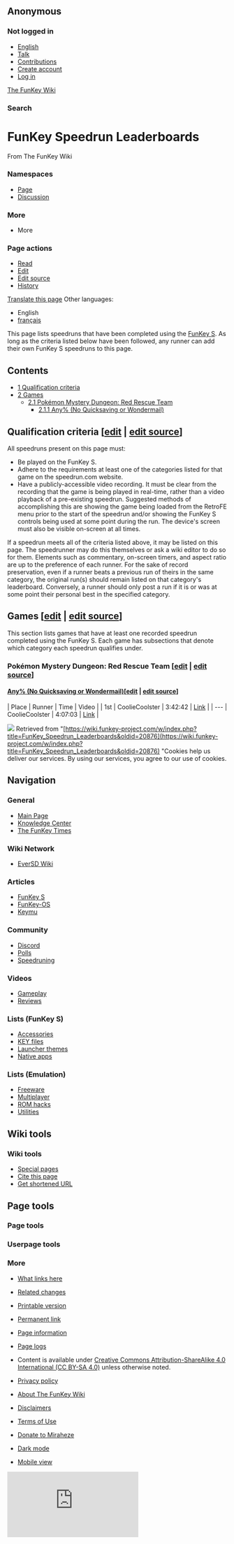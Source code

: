 ## Anonymous

### Not logged in

* [English](#)
* [Talk](/wiki/Special:MyTalk "Discussion about edits from this IP address [n]")
* [Contributions](/wiki/Special:MyContributions "A list of edits made from this IP address [y]")
* [Create account](/w/index.php?title=Special:CreateAccount&returnto=FunKey+Speedrun+Leaderboards "You are encouraged to create an account and log in; however, it is not mandatory")
* [Log in](/w/index.php?title=Special:UserLogin&returnto=FunKey+Speedrun+Leaderboards "You are encouraged to log in; however, it is not mandatory [o]")

[The FunKey Wiki](/wiki/Main_Page)

### Search

# FunKey Speedrun Leaderboards

From The FunKey Wiki

### Namespaces

* [Page](/wiki/FunKey_Speedrun_Leaderboards "View the content page [c]")
* [Discussion](/w/index.php?title=Talk:FunKey_Speedrun_Leaderboards&action=edit&redlink=1 "Discussion about the content page (page does not exist) [t]")

### More

* More

### Page actions

* [Read](/wiki/FunKey_Speedrun_Leaderboards)
* [Edit](/w/index.php?title=FunKey_Speedrun_Leaderboards&veaction=edit "Edit this page [v]")
* [Edit source](/w/index.php?title=FunKey_Speedrun_Leaderboards&action=edit "Edit this page [e]")
* [History](/w/index.php?title=FunKey_Speedrun_Leaderboards&action=history "Past revisions of this page [h]")

[Translate this page](/w/index.php?title=Special:Translate&group=page-FunKey+Speedrun+Leaderboards&action=page&filter= "Special:Translate") Other languages:

* English
* [français](/wiki/FunKey_Speedrun_Leaderboards/fr "Classements des Speedruns FunKey (45% translated)")

This page lists speedruns that have been completed using the [FunKey S](/wiki/FunKey_S "FunKey S"). As long as the criteria listed below have been followed, any runner can add their own FunKey S speedruns to this page.

## Contents

* [1 Qualification criteria](#qualification-criteria)
* [2 Games](#games)
  - [2.1 Pokémon Mystery Dungeon: Red Rescue Team](#pokemon-mystery-dungeon-red-rescue-team)
    + [2.1.1 Any% (No Quicksaving or Wondermail)](#any%-no-quicksaving-or-wondermail)

## Qualification criteria [[edit](/w/index.php?title=FunKey_Speedrun_Leaderboards&veaction=edit&section=1 "Edit section: Qualification criteria") | [edit source](/w/index.php?title=FunKey_Speedrun_Leaderboards&action=edit&section=1 "Edit section: Qualification criteria")]

All speedruns present on this page must:

* Be played on the FunKey S.
* Adhere to the requirements at least one of the categories listed for that game on the speedrun.com website.
* Have a publicly-accessible video recording. It must be clear from the recording that the game is being played in real-time, rather than a video playback of a pre-existing speedrun. Suggested methods of accomplishing this are showing the game being loaded from the RetroFE menu prior to the start of the speedrun and/or showing the FunKey S controls being used at some point during the run. The device's screen must also be visible on-screen at all times.

If a speedrun meets all of the criteria listed above, it may be listed on this page. The speedrunner may do this themselves or ask a wiki editor to do so for them. Elements such as commentary, on-screen timers, and aspect ratio are up to the preference of each runner. For the sake of record preservation, even if a runner beats a previous run of theirs in the same category, the original run(s) should remain listed on that category's leaderboard. Conversely, a runner should only post a run if it is or was at some point their personal best in the specified category.

## Games [[edit](/w/index.php?title=FunKey_Speedrun_Leaderboards&veaction=edit&section=2 "Edit section: Games") | [edit source](/w/index.php?title=FunKey_Speedrun_Leaderboards&action=edit&section=2 "Edit section: Games")]

This section lists games that have at least one recorded speedrun completed using the FunKey S. Each game has subsections that denote which category each speedrun qualifies under.

### Pokémon Mystery Dungeon: Red Rescue Team [[edit](/w/index.php?title=FunKey_Speedrun_Leaderboards&veaction=edit&section=3 "Edit section: Pokémon Mystery Dungeon: Red Rescue Team") | [edit source](/w/index.php?title=FunKey_Speedrun_Leaderboards&action=edit&section=3 "Edit section: Pokémon Mystery Dungeon: Red Rescue Team")]

#### [Any% (No Quicksaving or Wondermail)](https://www.speedrun.com/pmdredblue#Any_No_QS_No_WM)[[edit](/w/index.php?title=FunKey_Speedrun_Leaderboards&veaction=edit&section=4 "Edit section: Any% (No Quicksaving or Wondermail)") | [edit source](/w/index.php?title=FunKey_Speedrun_Leaderboards&action=edit&section=4 "Edit section: Any% (No Quicksaving or Wondermail)")]

| Place | Runner | Time | Video |
| 1st | CoolieCoolster | 3:42:42 | [Link](https://youtu.be/lactMkmo4vo) |
| --- | CoolieCoolster | 4:07:03 | [Link](https://youtu.be/C1x16j_yDRk) |

![](https://wiki.funkey-project.com/wiki/Special:CentralAutoLogin/start?type=1x1) Retrieved from "[https://wiki.funkey-project.com/w/index.php?title=FunKey_Speedrun_Leaderboards&oldid=20876](https://wiki.funkey-project.com/w/index.php?title=FunKey_Speedrun_Leaderboards&oldid=20876) "Cookies help us deliver our services. By using our services, you agree to our use of cookies.

## Navigation

### General

* [Main Page](/wiki/Main_Page)
* [Knowledge Center](/wiki/FunKey_Wiki_Knowledge_Center)
* [The FunKey Times](/wiki/The_FunKey_Times)

### Wiki Network

* [EverSD Wiki](https://eversd.miraheze.org/wiki/Main_Page)

### Articles

* [FunKey S](/wiki/FunKey_S)
* [FunKey-OS](/wiki/FunKey-OS)
* [Keymu](/wiki/Keymu)

### Community

* [Discord](/wiki/FunKey_Community_Discord_Server)
* [Polls](/wiki/FunKey_Community_Poll)
* [Speedruning](/wiki/FunKey_Speedrun_Leaderboards)

### Videos

* [Gameplay](/wiki/List_of_games_with_FunKey_S_gameplay_footage)
* [Reviews](/wiki/The_FunKey_Times#Media_Reviews)

### Lists (FunKey S)

* [Accessories](/wiki/List_of_FunKey_S_compatible_keychain_accessories)
* [KEY files](/wiki/List_of_pre-configured_KEY_files)
* [Launcher themes](/wiki/List_of_third-party_launcher_themes)
* [Native apps](/wiki/List_of_third-party_OPK_applications)

### Lists (Emulation)

* [Freeware](/wiki/List_of_emulatable_games_(freeware))
* [Multiplayer](/wiki/List_of_games_with_hotseat_multiplayer)
* [ROM hacks](/wiki/List_of_recommended_ROM_hacks)
* [Utilities](/wiki/List_of_emulatable_utilities)

## Wiki tools

### Wiki tools

* [Special pages](/wiki/Special:SpecialPages "A list of all special pages [q]")
* [Cite this page](/w/index.php?title=Special:CiteThisPage&page=FunKey_Speedrun_Leaderboards&id=20876&wpFormIdentifier=titleform "Information on how to cite this page")
* [Get shortened URL](/w/index.php?title=Special:UrlShortener&url=https%3A%2F%2Fwiki.funkey-project.com%2Fwiki%2FFunKey_Speedrun_Leaderboards)

## Page tools

### Page tools

### Userpage tools

### More

* [What links here](/wiki/Special:WhatLinksHere/FunKey_Speedrun_Leaderboards "A list of all wiki pages that link here [j]")
* [Related changes](/wiki/Special:RecentChangesLinked/FunKey_Speedrun_Leaderboards "Recent changes in pages linked from this page [k]")
* [Printable version](javascript:print(); "Printable version of this page [p]")
* [Permanent link](/w/index.php?title=FunKey_Speedrun_Leaderboards&oldid=20876 "Permanent link to this revision of the page")
* [Page information](/w/index.php?title=FunKey_Speedrun_Leaderboards&action=info "More information about this page")
* [Page logs](/w/index.php?title=Special:Log&page=FunKey+Speedrun+Leaderboards)

* Content is available under [Creative Commons Attribution-ShareAlike 4.0 International (CC BY-SA 4.0)](https://creativecommons.org/licenses/by-sa/4.0/) unless otherwise noted.

* [Privacy policy](https://meta.miraheze.org/wiki/Privacy_Policy "m:Privacy Policy")
* [About The FunKey Wiki](/wiki/The_FunKey_Wiki:About "The FunKey Wiki:About")
* [Disclaimers](/wiki/The_FunKey_Wiki:General_disclaimer "The FunKey Wiki:General disclaimer")
* [Terms of Use](https://meta.miraheze.org/wiki/Terms_of_Use "m:Terms of Use")
* [Donate to Miraheze](https://meta.miraheze.org/wiki/Donate "m:Donate")
* [Dark mode](#)
* [Mobile view](https://wiki.funkey-project.com/w/index.php?title=FunKey_Speedrun_Leaderboards&mobileaction=toggle_view_mobile)

![](https://matomo.miraheze.org/matomo.php?idsite=6355&rec=1&action_name=FunKey_Speedrun_Leaderboards)
